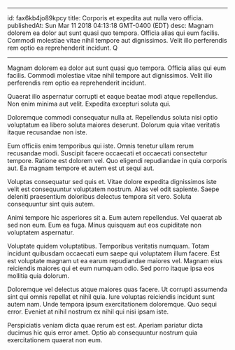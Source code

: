 
---
id: fax6kb4jo89kpcy
title: Corporis et expedita aut nulla vero officia.
publishedAt: Sun Mar 11 2018 04:13:18 GMT-0400 (EDT)
desc: Magnam dolorem ea dolor aut sunt quasi quo tempora. Officia alias qui eum facilis. Commodi molestiae vitae nihil tempore aut dignissimos. Velit illo perferendis rem optio ea reprehenderit incidunt. Q

---



Magnam dolorem ea dolor aut sunt quasi quo tempora. Officia alias qui eum facilis. Commodi molestiae vitae nihil tempore aut dignissimos. Velit illo perferendis rem optio ea reprehenderit incidunt.
 Quaerat illo aspernatur corrupti et eaque beatae modi atque repellendus. Non enim minima aut velit. Expedita excepturi soluta qui.
 Doloremque commodi consequatur nulla at. Repellendus soluta nisi optio voluptatum ea libero soluta maiores deserunt. Dolorum quia vitae veritatis itaque recusandae non iste.


Eum officiis enim temporibus qui iste. Omnis tenetur ullam rerum recusandae modi. Suscipit facere occaecati et occaecati consectetur tempore. Ratione est dolorem vel. Quo eligendi repudiandae in quia corporis aut. Ea magnam tempore et autem est ut sequi aut.
 Voluptas consequatur sed quis et. Vitae dolore expedita dignissimos iste velit est consequuntur voluptatem nostrum. Alias vel odit sapiente. Saepe deleniti praesentium doloribus delectus tempora sit vero. Soluta consequuntur sint quis autem.
 Animi tempore hic asperiores sit a. Eum autem repellendus. Vel quaerat ab sed non eum. Eum ea fuga. Minus quisquam aut eos cupiditate non voluptatem aspernatur.


Voluptate quidem voluptatibus. Temporibus veritatis numquam. Totam incidunt quibusdam occaecati eum saepe qui voluptatem illum facere. Est est voluptate magnam ut ea earum repudiandae maiores vel. Magnam eius reiciendis maiores qui et eum numquam odio. Sed porro itaque ipsa eos mollitia quia dolorum.
 Doloremque vel delectus atque maiores quas facere. Ut corrupti assumenda sint qui omnis repellat et nihil quia. Iure voluptas reiciendis incidunt sunt autem nam. Unde tempora ipsum exercitationem doloremque. Quo sequi error. Eveniet at nihil nostrum ex nihil qui nisi ipsam iste.
 Perspiciatis veniam dicta quae rerum est est. Aperiam pariatur dicta ducimus hic quis error amet. Optio ab consequuntur nostrum quia exercitationem quaerat non eum.

